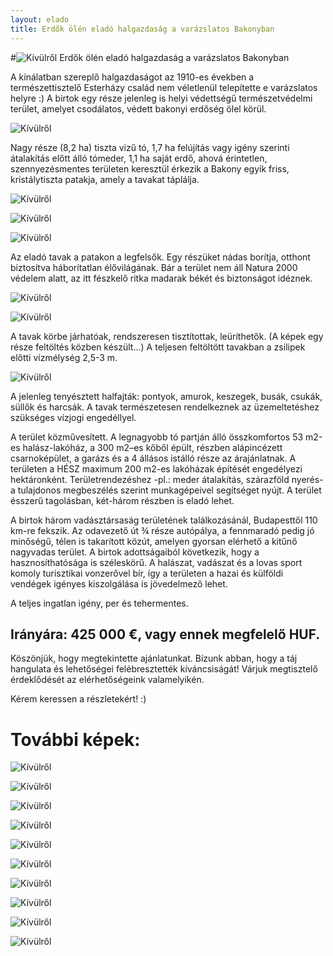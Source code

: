 ```yaml
---
layout: elado
title: Erdők ölén eladó halgazdaság a varázslatos Bakonyban
---
```


#![Kívülről](http://i.imgur.com/CZ8Wz2E.jpg) Erdők ölén eladó halgazdaság a varázslatos Bakonyban

A kínálatban szereplő halgazdaságot az 1910-es években a természettisztelő Esterházy család nem véletlenül telepítette e varázslatos helyre :) A birtok egy része jelenleg is helyi védettségű természetvédelmi terület, amelyet csodálatos, védett bakonyi erdőség ölel körül. 

![Kívülről](http://i.imgur.com/0rQnSHP.jpg)

Nagy része (8,2 ha) tiszta vizű tó, 1,7 ha felújítás vagy igény szerinti átalakítás előtt álló tómeder, 1,1 ha saját erdő, ahová érintetlen, szennyezésmentes területen keresztül érkezik a Bakony egyik friss, kristálytiszta patakja, amely a tavakat táplálja.

![Kívülről](http://i.imgur.com/Yh6t092.jpg)

![Kívülről](http://i.imgur.com/0MgeadY.jpg)

![Kívülről](http://i.imgur.com/QUdwkaL.jpg)

Az eladó tavak a patakon a legfelsők. Egy részüket nádas borítja, otthont biztosítva háborítatlan  élővilágának. Bár a terület nem áll Natura 2000 védelem alatt, az itt fészkelő ritka madarak békét és biztonságot idéznek.  

![Kívülről](http://i.imgur.com/FKyfbq4.jpg)

![Kívülről](http://i.imgur.com/ULYpwav.jpg)

A tavak körbe járhatóak, rendszeresen tisztítottak, leüríthetők. (A képek egy része feltöltés közben készült...) A teljesen feltöltött tavakban a zsilipek előtti vízmélység 2,5-3 m. 

![Kívülről](http://i.imgur.com/gdqM9UF.jpg)

A jelenleg tenyésztett halfajták: pontyok, amurok, keszegek, busák, csukák, süllők és harcsák. A tavak természetesen rendelkeznek az üzemeltetéshez szükséges vízjogi engedéllyel.

A terület közművesített. A legnagyobb tó partján álló összkomfortos 53 m2-es halász-lakóház, a 300 m2–es kőből épült, részben alápincézett csarnoképület, a garázs és a 4 állásos istálló része az árajánlatnak. A területen a HÉSZ maximum 200 m2-es lakóházak építését engedélyezi hektáronként. Területrendezéshez -pl.: meder átalakítás, szárazföld nyerés- a tulajdonos megbeszélés szerint munkagépeivel segítséget nyújt. A terület ésszerű tagolásban, két-három részben is eladó lehet.

A birtok három vadásztársaság területének találkozásánál, Budapesttől 110 km-re fekszik. Az odavezető út ¾ része autópálya, a fennmaradó pedig jó minőségű, télen is takarított közút, amelyen gyorsan elérhető a kitűnő nagyvadas terület. A birtok adottságaiból következik, hogy a hasznosíthatósága is széleskörű. A halászat, vadászat és a lovas sport komoly turisztikai vonzerővel bír, így a területen a hazai és külföldi vendégek igényes kiszolgálása is jövedelmező lehet.

A teljes ingatlan igény, per és tehermentes. 

## Irányára: 425 000 €, vagy ennek megfelelő HUF.

Köszönjük, hogy megtekintette ajánlatunkat. Bízunk abban, hogy a táj hangulata és lehetőségei felébresztették kíváncsiságát!
Várjuk megtisztelő érdeklődését az elérhetőségeink valamelyikén.

Kérem keressen a részletekért! :)

# További képek:

![Kívülről](http://i.imgur.com/YA5XSKP.jpg)

![Kívülről](http://i.imgur.com/1ZyahiL.jpg)

![Kívülről](http://i.imgur.com/keoUWCu.jpg)

![Kívülről](http://i.imgur.com/mpMXuai.jpg)

![Kívülről](http://i.imgur.com/eav1cjw.jpg)

![Kívülről](http://i.imgur.com/RA4Beiz.jpg)

![Kívülről](http://i.imgur.com/xlGyO9N.jpg)

![Kívülről](http://i.imgur.com/gw4cy18.jpg)

![Kívülről](http://i.imgur.com/1IfQJv3.jpg)

![Kívülről](http://i.imgur.com/R7Zi8Nr.jpg)
